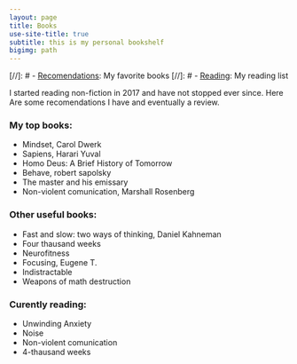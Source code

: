```yaml
---
layout: page
title: Books
use-site-title: true
subtitle: this is my personal bookshelf
bigimg: path
---
```


[//]: #  - [<u>Recomendations</u>](recomendations): My favorite books
[//]: #  - [<u>Reading</u>](reading): My reading list


I started reading non-fiction in 2017 and have not stopped ever since. Here Are some recomendations I have and eventually a review.

### My top books:
- Mindset, Carol Dwerk
- Sapiens, Harari Yuval
- Homo Deus: A Brief History of Tomorrow
- Behave, robert sapolsky
- The master and his emissary
- Non-violent comunication, Marshall Rosenberg


### Other useful books:
- Fast and slow: two ways of thinking, Daniel Kahneman
- Four thausand weeks
- Neurofitness
- Focusing, Eugene T.
- Indistractable
- Weapons of math destruction


### Curently reading:
- Unwinding Anxiety
- Noise
- Non-violent comunication
- 4-thausand weeks